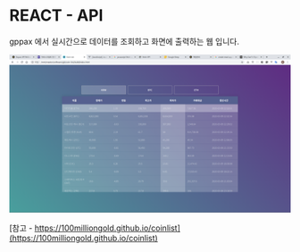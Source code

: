 # REACT - API

gppax 에서 실시간으로 데이터를 조회하고 화면에 출력하는 웹 입니다.

![test](result.png)

[참고 - https://100milliongold.github.io/coinlist](https://100milliongold.github.io/coinlist)
